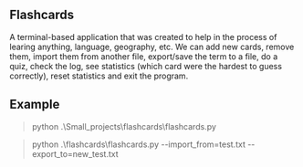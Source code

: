## Flashcards
A terminal-based application that was created to help in the process of learing anything, language, geography, etc.
We can add new cards, remove them, import them from another file, export/save the term to a file, do a quiz, check the log, see statistics (which card were the hardest to guess correctly), reset statistics and exit the program.

## Example
> python .\Small_projects\flashcards\flashcards.py 

> python .\flashcards\flashcards.py --import_from=test.txt --export_to=new_test.txt 